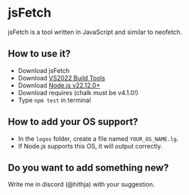 # jsFetch
jsFetch is a tool written in JavaScript and similar to neofetch.

## How to use it?
- Download jsFetch
- Download [VS2022 Build Tools](https://visualstudio.microsoft.com/ru/downloads/?q=build+tools)
- Download [Node.js v22.12.0+](https://nodejs.org/en)
- Download requires (chalk must be v4.1.0!)
- Type `npm test` in terminal
## How to add your OS support?
- In the `logos` folder, create a file named `YOUR_OS_NAME.lg`.
- If Node.js supports this OS, it will output correctly.
## Do you want to add something new?
Write me in discord (@hithja) with your suggestion.

